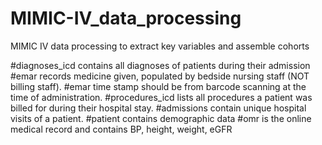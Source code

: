 # MIMIC-IV_data_processing
MIMIC IV data processing to extract key variables and assemble cohorts

#diagnoses_icd contains all diagnoses of patients during their admission
#emar records medicine given, populated by bedside nursing staff (NOT billing staff).
#emar time stamp should be from barcode scanning at the time of administration.
#procedures_icd lists all procedures a patient was billed for during their hospital stay.
#admissions contain unique hospital visits of a patient.
#patient contains demographic data
#omr is the online medical record and contains BP, height, weight, eGFR
